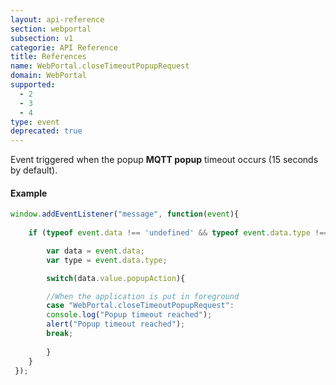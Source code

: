 ```yaml
---
layout: api-reference
section: webportal
subsection: v1
categorie: API Reference
title: References
name: WebPortal.closeTimeoutPopupRequest
domain: WebPortal
supported:
  - 2
  - 3
  - 4
type: event
deprecated: true
---
```


Event triggered when the popup **MQTT popup** timeout occurs (15 seconds by default).

#### Example

```javascript
window.addEventListener("message", function(event){
	
	if (typeof event.data !== 'undefined' && typeof event.data.type !== 'undefined' ){

	    var data = event.data;
	    var type = event.data.type;

	    switch(data.value.popupAction){

		//When the application is put in foreground
	    case "WebPortal.closeTimeoutPopupRequest":
		console.log("Popup timeout reached");
		alert("Popup timeout reached");
		break;
	    
	    }
	}
 });
```